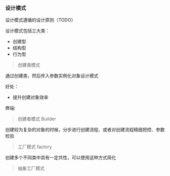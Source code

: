 ### 设计模式

设计模式遵循的设计原则（TODO）

设计模式包括三大类：
- 创建型
- 结构型
- 行为型

> 创建类模式

通过创建类，然后传入参数实例化对象设计模式

好处：
- 提升创建对象效率

弊端: 


> 创建者模式 Builder

创建较为复杂的对象的时候，分步进行创建流程、或者对创建流程精细把控、参数检验


> 工厂模式 factory

创建多个不同类中具有一定共性，可以使用这种方式简化

> 抽象工厂模式

